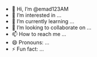 - 👋 Hi, I’m @emad123AM
- 👀 I’m interested in ...
- 🌱 I’m currently learning ...
- 💞️ I’m looking to collaborate on ...
- 📫 How to reach me ...
- 😄 Pronouns: ...
- ⚡ Fun fact: ...

<!---
emad123AM/emad123AM is a ✨ special ✨ repository because its `README.md` (this file) appears on your GitHub profile.
You can click the Preview link to take a look at your changes.
--->
